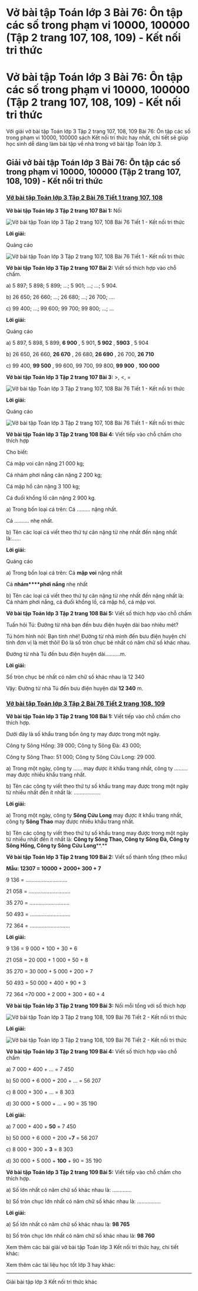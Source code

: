 # Vở bài tập Toán lớp 3 Bài 76: Ôn tập các số trong phạm vi 10000, 100000 (Tập 2 trang 107, 108, 109) - Kết nối tri thức

# Vở bài tập Toán lớp 3 Bài 76: Ôn tập các số trong phạm vi 10000, 100000 (Tập 2 trang 107, 108, 109) - Kết nối tri thức

Với giải vở bài tập Toán lớp 3 Tập 2 trang 107, 108, 109 Bài 76: Ôn tập các số trong phạm vi 10000, 100000 sách Kết nối tri thức hay nhất, chi tiết sẽ giúp học sinh dễ dàng làm bài tập về nhà trong vở bài tập Toán lớp 3.

## Giải vở bài tập Toán lớp 3 Bài 76: Ôn tập các số trong phạm vi 10000, 100000 (Tập 2 trang 107, 108, 109) - Kết nối tri thức

### [**Vở bài tập Toán lớp 3 Tập 2 Bài 76 Tiết 1 trang 107, 108**](https://vietjack.com/vbt-toan-3-kn/bai-76-tiet-1-trang-107-108-tap-2.jsp)

**Vở bài tập Toán lớp 3 Tập 2 trang 107 Bài 1:** Nối

![Vở bài tập Toán lớp 3 Tập 2 trang 107, 108 Bài 76 Tiết 1 - Kết nối tri thức](https://vietjack.com/vbt-toan-3-kn/images/bai-76-tiet-1-trang-107-108-tap-2-153779.PNG)

**Lời giải:**

Quảng cáo

![Vở bài tập Toán lớp 3 Tập 2 trang 107, 108 Bài 76 Tiết 1 - Kết nối tri thức](https://vietjack.com/vbt-toan-3-kn/images/bai-76-tiet-1-trang-107-108-tap-2-153780.PNG)

**Vở bài tập Toán lớp 3 Tập 2 trang 107 Bài 2:** Viết số thích hợp vào chỗ chấm.

a) 5 897; 5 898; 5 899; …; 5 901; …; …; 5 904.

b) 26 650; 26 660; …; 26 680; …; 26 700; ….

c) 99 400; …; 99 600; 99 700; 99 800; …; … 

**Lời giải:**

Quảng cáo

a) 5 897, 5 898, 5 899, **6 900** , 5 901, **5 902** , **5903** , 5 904

b) 26 650, 26 660, **26 670** , 26 680, **26 690** , 26 700, **26 710**

c) 99 400, **99 500** , 99 600, 99 700, 99 800, **99 900** , **100 000**

**Vở bài tập Toán lớp 3 Tập 2 trang 107 Bài 3:** >, <, =

![Vở bài tập Toán lớp 3 Tập 2 trang 107, 108 Bài 76 Tiết 1 - Kết nối tri thức](https://vietjack.com/vbt-toan-3-kn/images/bai-76-tiet-1-trang-107-108-tap-2-153781.PNG)

**Lời giải:**

Quảng cáo

![Vở bài tập Toán lớp 3 Tập 2 trang 107, 108 Bài 76 Tiết 1 - Kết nối tri thức](https://vietjack.com/vbt-toan-3-kn/images/bai-76-tiet-1-trang-107-108-tap-2-153782.PNG)

**Vở bài tập Toán lớp 3 Tập 2 trang 108 Bài 4:** Viết tiếp vào chỗ chấm cho thích hợp

Cho biết:

Cá mập voi cân nặng 21 000 kg;

Cá nhám phơi nắng cân nặng 2 200 kg;

Cá mập hổ cân nặng 3 100 kg;

Cá đuối khổng lồ cân nặng 2 900 kg.

a) Trong bốn loại cá trên: Cá ……… nặng nhất.

Cá ………. nhẹ nhất.

b) Tên các loại cá viết theo thứ tự cân nặng từ nhẹ nhất đến nặng nhất là:……

**Lời giải:**

Quảng cáo

a) Trong bốn loại cá trên: Cá **mập voi** nặng nhất

Cá **nhám****phơi nắng** nhẹ nhất

b) Tên các loại cá viết theo thứ tự cân nặng từ nhẹ nhất đến nặng nhất là: Cá nhám phơi nắng, cá đuối khổng lồ, cá mập hổ, cá mập voi.

**Vở bài tập Toán lớp 3 Tập 2 trang 108 Bài 5:** Viết số thích hợp vào chỗ chấm 

Tuấn hỏi Tú: Đường từ nhà bạn đến bưu điện huyện dài bao nhiêu mét?

Tú hóm hỉnh nói: Bạn tính nhé! Đường từ nhà mình đến bưu điện huyện chỉ tính đơn vị là mét thôi! Đó là số tròn chục bé nhất có năm chữ số khác nhau. 

Đường từ nhà Tú đến bưu điện huyện dài……….m.

**Lời giải:**

Số tròn chục bé nhất có năm chữ số khác nhau là 12 340

Vậy: Đường từ nhà Tú đến bưu điện huyện dài **12 340** m.

### [**Vở bài tập Toán lớp 3 Tập 2 Bài 76 Tiết 2 trang 108, 109**](https://vietjack.com/vbt-toan-3-kn/bai-76-tiet-2-trang-108-109-tap-2.jsp)

**Vở bài tập Toán lớp 3 Tập 2 trang 108 Bài 1:** Viết tiếp vào chỗ chấm cho thích hợp.

Dưới đây là số khẩu trang bốn ông ty may được trong một ngày.

Công ty Sông Hồng: 39 000; Công ty Sông Đà: 43 000;

Công ty Sông Thao: 51 000; Công ty Sông Cửu Long: 29 000.

a) Trong một ngày, công ty …… may được ít khẩu trang nhất, công ty ……… may được nhiều khẩu trang nhất.

b) Tên các công ty viết theo thứ tự số khẩu trang may được trong một ngày từ nhiều nhất đến ít nhất là: ………………

**Lời giải:**

a) Trong một ngày, công ty **Sông Cửu Long** may được ít khẩu trang nhất, công ty **Sông Thao** may được nhiều khẩu trang nhất.

b) Tên các công ty viết theo thứ tự số khẩu trang may được trong một ngày từ nhiều nhất đến ít nhất là: **Công ty Sông Thao, Công ty Sông Đà, Công ty Sông Hồng, Công ty Sông Cửu Long****.**

**Vở bài tập Toán lớp 3 Tập 2 trang 109 Bài 2:** Viết số thành tổng (theo mẫu)

**Mẫu: 12****307 = 10****000 + 2****000****\+ 300 + 7**

9 136 = ……………………….

21 058 = ……………………....

35 270 = ………………………

50 493 = ………………………

72 364 = ………………………

**Lời giải:**

9 136 = 9 000 + 100 + 30 + 6

21 058 = 20 000 + 1 000 + 50 + 8

35 270 = 30 000 + 5 000 + 200 + 7

50 493 = 50 000 + 400 + 90 + 3

72 364 =70 000 + 2 000 + 300 + 60 + 4

**Vở bài tập Toán lớp 3 Tập 2 trang 109 Bài 3:** Nối mỗi tổng với số thích hợp

![Vở bài tập Toán lớp 3 Tập 2 trang 108, 109 Bài 76 Tiết 2 - Kết nối tri thức](https://vietjack.com/vbt-toan-3-kn/images/bai-76-tiet-2-trang-108-109-tap-2-153783.PNG)

**Lời giải:**

![Vở bài tập Toán lớp 3 Tập 2 trang 108, 109 Bài 76 Tiết 2 - Kết nối tri thức](https://vietjack.com/vbt-toan-3-kn/images/bai-76-tiet-2-trang-108-109-tap-2-153784.PNG)

**Vở bài tập Toán lớp 3 Tập 2 trang 109 Bài 4:** Viết số thích hợp vào chỗ chấm

a) 7 000 + 400 + … = 7 450

b) 50 000 + 6 000 + 200 + … = 56 207

c) 8 000 + 300 + … = 8 303

d) 30 000 + 5 000 + … + 90 = 35 190

**Lời giải:**

a) 7 000 + 400 + **50** = 7 450

b) 50 000 + 6 000 + 200 +**7** = 56 207

c) 8 000 + 300 + **3** = 8 303

d) 30 000 + 5 000 + **100** \+ 90 = 35 190

**Vở bài tập Toán lớp 3 Tập 2 trang 109 Bài 5:** Viết tiếp vào chỗ chấm cho thích hợp.

a) Số lớn nhất có năm chữ số khác nhau là: .............

b) Số tròn chục lớn nhất có năm chữ số khác nhau là: ................

**Lời giải:**

a) Số lớn nhất có năm chữ số khác nhau là: **98 765**

b) Số tròn chục lớn nhất có năm chữ số khác nhau là: **98 760**

Xem thêm các bài giải vở bài tập Toán lớp 3 Kết nối tri thức hay, chi tiết khác:

Xem thêm các tài liệu học tốt lớp 3 hay khác:

* * *

Giải bài tập lớp 3 Kết nối tri thức khác
